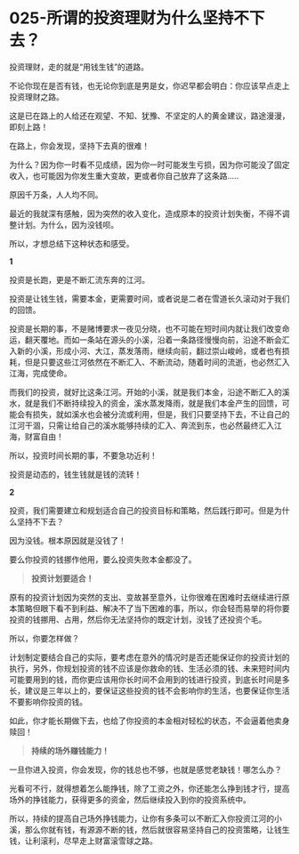 # 025-所谓的投资理财为什么坚持不下去？

投资理财，走的就是“用钱生钱”的道路。

不论你现在是否有钱，也无论你到底是男是女，你迟早都会明白：你应该早点走上投资理财之路。

这是已在路上的人给还在观望、不知、犹豫、不坚定的人的黄金建议，路途漫漫，即刻上路！

在路上，你会发现，坚持下去真的很难！

为什么？因为你一时看不见成绩，因为你一时可能发生亏损，因为你可能没了固定收入，也可能因为你发生重大变故，更或者你自己放弃了这条路.....

原因千万条，人人均不同。

最近的我就深有感触，因为突然的收入变化，造成原本的投资计划失衡，不得不调整计划。为什么，因为没钱呗。

所以，才想总结下这种状态和感受。



**1**

投资是长跑，更是不断汇流东奔的江河。

投资是让钱生钱，需要本金，更需要时间，或者说是二者在雪道长久滚动对于我们的回馈。

投资是长期的事，不是赌博要求一夜见分晓，也不可能在短时间内就让我们改变命运，翻天覆地。而如一条站在源头的小溪，沿着一条路径慢慢向前，沿途不断会汇入新的小溪，形成小河、大江，蒸发落雨，继续向前，翻过崇山峻岭，或者也有损耗，但是只要这些江河依然在不断汇入、不断流动，随着时间的流逝，也必然汇入江海，完成使命。

而我们的投资，就好比这条江河。开始的小溪，就是我们本金，沿途不断汇入的溪水，就是我们不断持续投入的资金，溪水蒸发降雨，就是我们本金产生的回馈，可能会有损失，就如溪水也会被分流或利用，但是，我们只要坚持下去，不让自己的江河干涸，只需让给自己的溪水能够持续的汇入、奔流到东，也必然最终汇入江海，财富自由！

所以，投资时间长期的事，不要急功近利！

投资是动态的，钱生钱就是钱的流转！



**2**

投资，我们需要建立和规划适合自己的投资目标和策略，然后践行即可。但是为什么坚持不下去？

因为没钱。根本原因就是没钱了！

要么你投资的钱挪作他用，要么投资失败本金都没了。

> **投资计划要适合！**

原有的投资计划因为突然的支出、变故甚至意外，让你很难在困难时去继续进行原本策略但眼下看不到利益、解决不了当下困难的事，所以，你会轻而易举的将你要投资的钱挪用、占用，然后你无法坚持你的既定计划，没钱了还投资个毛。

所以，你要怎样做？

计划制定要结合自己的实际，要考虑在意外的情况时是否还能保证你的投资计划的执行，另外，你规划投资的钱不应该是你救命的钱、生活必须的钱、未来短时间内可能要用到的钱，而你更应该用你长时间不会用到的钱进行投资，到底长时间是多长，建议是三年以上的，要保证这些投资的钱不会影响你的生活，也要保证你生活不要影响你投资的钱。

如此，你才能长期做下去，也给了你投资的本金相对轻松的状态，不会逼着他卖身赎回！



> **持续的场外赚钱能力！**

一旦你进入投资，你会发现，你的钱总也不够，也就是感觉老缺钱！哪怎么办？

光看可不行，就得想着怎么能挣钱，除了工资之外，你还能怎么挣到钱才行，提高场外的挣钱能力，获得更多的资金，然后继续投入到你的投资系统中。

所以，持续的提高自己场外挣钱能力，让你有多条可以不断汇入你投资江河的小溪，那么你就有钱，有源源不断的钱，然后就很容易坚持自己的投资策略，让钱生钱，让利滚利，尽早走上财富滚雪球之路。